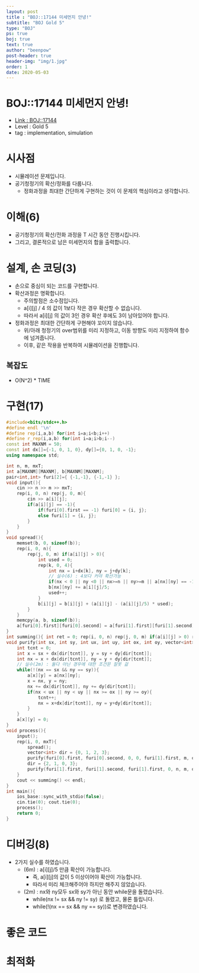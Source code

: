 ```yaml
---
layout: post
title : "BOJ::17144 미세먼지 안녕!"
subtitle: "BOJ Gold 5"
type: "BOJ"
ps: true
boj: true
text: true
author: "beenpow"
post-header: true
header-img: "img/1.jpg"
order: 1
date: 2020-05-03
---
```

# BOJ::17144 미세먼지 안녕!
- [Link : BOJ::17144](https://www.acmicpc.net/problem/17144)
- Level : Gold 5
- tag : implementation, simulation

# 시사점
- 시뮬레이션 문제입니다.
- 공기청정기의 확산/정화를 다룹니다.
  - 정화과정을 최대한 간단하게 구현하는 것이 이 문제의 핵심이라고 생각합니다.

# 이해(6)
- 공기청정기의 확산/전화 과정을 T 시간 동안 진행시킵니다.
- 그리고, 결론적으로 남은 미세먼지의 합을 출력합니다.

# 설계, 손 코딩(3)
- 손으로 중심이 되는 코드를 구현합니다.
- 확산과정은 명확합니다.
  - 주의할점은 소수점입니다.
  - a[i][j] / 4 의 값이 1보다 작은 경우 확산할 수 없습니다.
  - 따라서 a[i][j] 의 값이 3인 경우 확산 후에도 3이 남아있어야 합니다.
- 정화과정은 최대한 간단하게 구현해야 꼬이지 않습니다.
  - 위/아래 청정기의 over범위를 미리 지정하고, 이동 방향도 미리 지정하여 함수에 넘겨줍니다.
  - 이후, 같은 작용을 반복하여 시뮬레이션을 진행합니다.

## 복잡도
- O(N^2) * TIME

# 구현(17)

```cpp
#include<bits/stdc++.h>
#define endl '\n'
#define rep(i,a,b) for(int i=a;i<b;i++)
#define r_rep(i,a,b) for(int i=a;i>b;i--)
const int MAXNM = 50;
const int dx[]={-1, 0, 1, 0}, dy[]={0, 1, 0, -1};
using namespace std;

int n, m, mxT;
int a[MAXNM][MAXNM], b[MAXNM][MAXNM];
pair<int,int> furi[2]={ {-1,-1}, {-1,-1} };
void input(){
    cin >> n >> m >> mxT;
    rep(i, 0, n) rep(j, 0, m){
        cin >> a[i][j];
        if(a[i][j] == -1){
            if(furi[0].first == -1) furi[0] = {i, j};
            else furi[1] = {i, j};
        }
    }
}
void spread(){
    memset(b, 0, sizeof(b));
    rep(i, 0, n){
        rep(j, 0, m) if(a[i][j] > 0){
            int used = 0;
            rep(k, 0, 4){
                int nx = i+dx[k], ny = j+dy[k];
                // 실수(6) : 4보다 커야 확산가능
                if(nx < 0 || ny <0 || nx>=n || ny>=m || a[nx][ny] == -1 || (a[i][j]/5 <1)) continue;
                b[nx][ny] += a[i][j]/5;
                used++;
            }
            b[i][j] = b[i][j] + (a[i][j] - (a[i][j]/5) * used);
        }
    }
    memcpy(a, b, sizeof(b));
    a[furi[0].first][furi[0].second] = a[furi[1].first][furi[1].second] = -1;
}
int summing(){ int ret = 0; rep(i, 0, n) rep(j, 0, m) if(a[i][j] > 0) ret += a[i][j]; return ret;}
void purify(int sx, int sy, int ux, int uy, int ox, int oy, vector<int> dir){
    int tcnt = 0;
    int x = sx + dx[dir[tcnt]], y = sy + dy[dir[tcnt]];
    int nx = x + dx[dir[tcnt]], ny = y + dy[dir[tcnt]];
    // 실수(2m) : 둘다 아닌 경우에 대한 조건문 잘못 걺
    while(!(nx == sx && ny == sy)){
        a[x][y] = a[nx][ny];
        x = nx, y = ny;
        nx += dx[dir[tcnt]], ny += dy[dir[tcnt]];
        if(nx < ux || ny < uy || nx >= ox || ny >= oy){
            tcnt++;
            nx = x+dx[dir[tcnt]], ny = y+dy[dir[tcnt]];
        }
    }
    a[x][y] = 0;
}
void process(){
    input();
    rep(i, 0, mxT){
        spread();
        vector<int> dir = {0, 1, 2, 3};
        purify(furi[0].first, furi[0].second, 0, 0, furi[1].first, m, dir);
        dir = {2, 1, 0, 3};
        purify(furi[1].first, furi[1].second, furi[1].first, 0, n, m, dir);
    }
    cout << summing() << endl;
}
int main(){
    ios_base::sync_with_stdio(false);
    cin.tie(0); cout.tie(0);
    process();
    return 0;
}
```

# 디버깅(8)
- 2가지 실수를 하였습니다.
  - (6m) : a[i][j]/5 만큼 확산이 가능합니다. 
    - 즉, a[i][j]의 값이 5 이상이어야 확산이 가능합니다.
    - 따라서 미리 체크해주어야 하지만 해주지 않았습니다.
  - (2m) : nx와 ny모두 sx와 sy가 아닌 동안 while문을 돌렸습니다.
    - while(nx != sx && ny != sy) 로 돌렸고, 물론 틀립니다.
    - while(!(nx == sx && ny == sy))로 변경하였습니다.

# 좋은 코드

# 최적화
